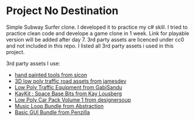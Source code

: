 # Project No Destination
 Simple Subway Surfer clone. I developed it to practice my c# skill. I tried to practice clean code and develope a game clone in 1 week. Link for playable version will be added after day 7. 3rd party assets are licenced under cc0 and not included in this repo. I listed all 3rd party assets i used in this project.

 

 3rd party assets I use: 
 - [hand painted tools from sicon](https://sicon.itch.io/hand-painted-tools)
 - [3D low poly traffic road assets from jamesdev](https://milkandbanana.itch.io/traffic-road-assets)
 - [Low Poly Traffic Equipment from GabiSandu](https://gabisandu.itch.io/low-poly-traffic-equipment)
 - [KayKit : Space Base Bits from Kay Lousberg](https://kaylousberg.itch.io/space-base-bits)
 - [Low Poly Car Pack Volume 1 from designersoup](https://designersoup.itch.io/low-poly-car-pack-1)
 - [Music Loop Bundle from Abstraction](https://tallbeard.itch.io/music-loop-bundle)
 - [Basic GUI Bundle from Penzilla](https://penzilla.itch.io/basic-gui-bundle)
 



